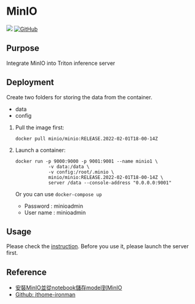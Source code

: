 # MinIO
[![](https://img.shields.io/badge/Author-Chieh-blue?style=for-the-badge&logo=appveyor)](https://hackmd.io/@Chieh) [![GitHub](https://img.shields.io/badge/github-%23121011.svg?style=for-the-badge&logo=github&logoColor=white)](https://github.com/chiehpower) 

## Purpose 

Integrate MinIO into Triton inference server

## Deployment

Create two folders for storing the data from the container.
- data
- config

1. Pull the image first:
    ```
    docker pull minio/minio:RELEASE.2022-02-01T18-00-14Z 
    ```

2. Launch a container:
    ```
    docker run -p 9000:9000 -p 9001:9001 --name minio1 \
                -v data:/data \
                -v config:/root/.minio \
                minio/minio:RELEASE.2022-02-01T18-00-14Z \
                server /data --console-address "0.0.0.0:9001"
    ```

    Or you can use `docker-compose up`

    - Password : minioadmin
    - User name : minioadmin

## Usage

Please check the [instruction](./Instruction.ipynb). Before you use it, please launch the server first.

## Reference

- [安裝MinIO並從notebook儲存model到MinIO](https://ithelp.ithome.com.tw/articles/10275077?sc=hot)
- [Github: ithome-ironman](https://github.com/masonwu1762/ithome-ironman)